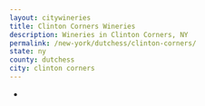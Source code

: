 ```yaml
---
layout: citywineries
title: Clinton Corners Wineries
description: Wineries in Clinton Corners, NY
permalink: /new-york/dutchess/clinton-corners/
state: ny
county: dutchess
city: clinton corners
---
```

-

